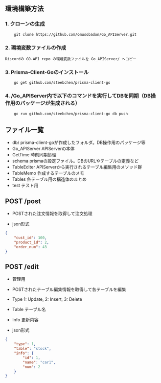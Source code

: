 ## 環境構築方法
### 1. クローンの生成
```shell
    git clone https://github.com/omusobadon/Go_APIServer.git
```
### 2. 環境変数ファイルの作成
    Discordの GO-API repo の環境変数ファイルを Go_APIServer/ へコピー

### 3. Prisma-Client-Goのインストール
```shell
    go get github.com/steebchen/prisma-client-go
```

### 4. /Go_APIServer内で以下のコマンドを実行してDBを同期（DB操作用のパッケージが生成される）
```shell
    go run github.com/steebchen/prisma-client-go db push
```

## ファイル一覧
- db/             prisma-client-goが作成したフォルダ。DB操作用のパッケージ等
- Go_APIServer    APIServerの本体
- GetTime         時刻同期処理
- schema          prismaの設定ファイル。DBのURLやテーブルの定義など
- TableEditer     APIServerから実行されるテーブル編集用のメソッド群
- TableMemo       作成するテーブルのメモ
- Tables          各テーブル用の構造体のまとめ
- test            テスト用


## POST /post
- POSTされた注文情報を取得して注文処理

- json形式
```json
{
    "cust_id": 100,
    "product_id": 2,
    "order_num": 43
}
```

## POST /edit
- 管理用
- POSTされたテーブル編集情報を取得して各テーブルを編集
- Type  1: Update, 2: Insert, 3: Delete
- Table テーブル名
- Info  更新内容

- json形式
```json
{
    "type": 1,
    "table": "stock",
    "info": {
        "id": 1,
        "name": "car1",
        "num": 2
    }
}
```
